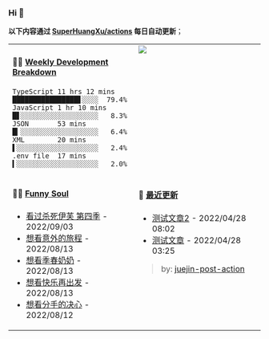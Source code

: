 
### Hi 👋

**以下内容通过 <a href="https://github.com/SuperHuangXu/SuperHuangXu/actions" target="_blank">SuperHuangXu/actions</a> 每日自动更新**；

<table width="800px">
<tr>
<td valign="top" width="50%">

#### 🏊‍♂️ <a href="https://gist.github.com/SuperHuangXu/d3e32e70ad1d22b5a3c5e8fc3c67dcc5" target="_blank">Weekly Development Breakdown</a>

```text
TypeScript 11 hrs 12 mins ████████████████▋░░░░  79.4%
JavaScript 1 hr 10 mins   █▋░░░░░░░░░░░░░░░░░░░   8.3%
JSON       53 mins        █▎░░░░░░░░░░░░░░░░░░░   6.4%
XML        20 mins        ▌░░░░░░░░░░░░░░░░░░░░   2.4%
.env file  17 mins        ▍░░░░░░░░░░░░░░░░░░░░   2.0%
```

</td>
<td valign="top" width="50%">
<a href="https://github.com/SuperHuangXu">
  <img align="center" src="https://github-readme-stats.vercel.app/api/top-langs/?username=SuperHuangXu&layout=compact&theme=radical" />
</a>
</td>
</tr>
<tr>
<td valign="top" width="50%">

#### 🤾‍♂️ <a href="https://www.douban.com/people/135404786/" target="_blank">Funny Soul</a>

* <a href='http://movie.douban.com/subject/34937471/' target='_blank'>看过杀死伊芙 第四季</a> - 2022/09/03
* <a href='http://movie.douban.com/subject/35876298/' target='_blank'>想看意外的旅程</a> - 2022/08/13
* <a href='http://movie.douban.com/subject/26307755/' target='_blank'>想看季春奶奶</a> - 2022/08/13
* <a href='http://movie.douban.com/subject/35918457/' target='_blank'>想看快乐再出发</a> - 2022/08/13
* <a href='http://movie.douban.com/subject/35073886/' target='_blank'>想看分手的决心</a> - 2022/08/12

</td>
<td valign="top" width="50%">

#### 🤾‍ <a href="https://juejin.cn/user/4142615541064046" target="_blank">最近更新</a>
  * <a href='https://juejin.cn/post/7091561831067566117' target='_blank'>测试文章2</a> - 2022/04/28 08:02
* <a href='https://juejin.cn/post/7091490504222703652' target='_blank'>测试文章</a> - 2022/04/28 03:25

> by: [juejin-post-action](https://github.com/SuperHuangXu/juejin-post-action)

</td>
</tr>
</table>
